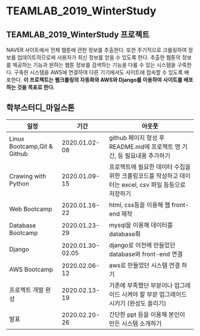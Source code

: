 # TEAMLAB_2019_WinterStudy


## TEAMLAB_2019_WinterStudy 프로젝트
NAVER 사이트에서 전체 웹툰에 관한 정보를 추출한다. 또한 주기적으로 크롤링하여 정보를 업데이트하므로써 사용자가 최신 정보를 얻을 수 있도록 한다.
추출한 웹툰의 정보를 제공하는 기능과 원하는 웹툰 정보를 검색하는 기능을 다룰 수 있는 시스템을 구축한다. 
구축한 시스템을 AWS에 연결하여 다른 기기에서도 사이트에 접속할 수 있도록 배포한다.
__이 프로젝트는 웹크롤링의 자동화와 AWS와 Django를 이용하여 사이트를 배포하는 것을 목표로 한다.__

## 학부스터디_마일스톤
|일정|기간|아웃풋|
|---|---|---|
|Linux Bootcamp,Git & Github|2020.01.02-08|github 페이지 형성 후 README.md에 프로젝트 명 기간, 등 필요내용 추가하기|
|Crawing with Python|2020.01.09-15|프로젝트에 필요한 데이터 수집을 위한 크롤링코드를 작성하고 데이터는 excel, csv 파일 등등으로 저장하기|
|Web Bootcamp|2020.01.16-22|html, css등을 이용해 웹 front-end 제작|
|Database Bootcamp|2020.01.23-29|mysql을 이용해 데이터를 database화|
|Django|2020.01.30-02.05|django로 이전에 만들었던 database와 front-end 연결|
|AWS Bootcamp|2020.02.06-12|aws로 만들었던 시스템 연결 하기|
|프로젝트 개발 완성|2020.02.13-19|기존에 부족했던 부분이나 업그레이드 시켜야 할 부분 업그레이드 시키기 (완성도 올리기)|
|발표|2020.02.20-26|간단한 ppt 등을 이용해 본인이 만든 시스템 소개하기|
